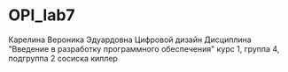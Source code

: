 # OPI_lab7
Карелина 
Вероника
Эдуардовна
Цифровой дизайн
Дисциплина "Введение в разработку программного обеспечения"
курс 1, группа 4, подгруппа 2
сосиска киллер
